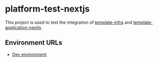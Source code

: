 # platform-test-nextjs

This project is used to test the integration of [template-infra](https://github.com/navapbc/template-infra) and [template-application-nextjs](https://github.com/navapbc/template-application-nextjs).

## Environment URLs

* [Dev environment](http://app-dev-223318105.us-east-1.elb.amazonaws.com)
